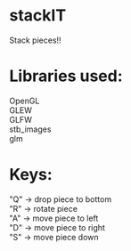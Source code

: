 # stackIT
Stack pieces!!

# Libraries used:
OpenGL  
GLEW  
GLFW  
stb_images  
glm  

# Keys:  
"Q" -> drop piece to bottom  
"R" -> rotate piece  
"A" -> move piece to left  
"D" -> move piece to right  
"S" -> move piece down  
